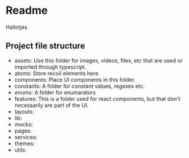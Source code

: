 # Readme

Hallotjes

## Project file structure

* assets: Use this folder for images, videos, files, etc that are used or imported through typescript.
* atoms: Store recoil elements here
* components: Place UI components in this folder.
* constants: A folder for constant values, regexes etc.
* enums: A folder for enumarators
* features: This is a folder used for react components, but that don't necessarily are part of the UI.
* layouts: 
* lib: 
* mocks: 
* pages: 
* services: 
* themes: 
* utils: 